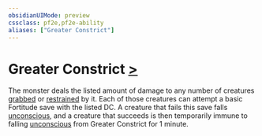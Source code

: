 ```yaml
---
obsidianUIMode: preview
cssclass: pf2e,pf2e-ability
aliases: ["Greater Constrict"]
---
```

# Greater Constrict [>](rules/core-rulebook/chapter-9-playing-the-game.md#Actions "Single Action")

The monster deals the listed amount of damage to any number of creatures [grabbed](rules/conditions.md#Grabbed) or [restrained](rules/conditions.md#Restrained) by it. Each of those creatures can attempt a basic Fortitude save with the listed DC. A creature that fails this save falls [unconscious](rules/conditions.md#Unconscious), and a creature that succeeds is then temporarily immune to falling [unconscious](rules/conditions.md#Unconscious) from Greater Constrict for 1 minute.